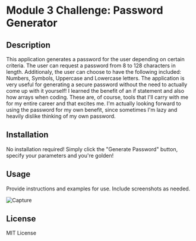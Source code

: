 # Module 3 Challenge: Password Generator

## Description

This application generates a password for the user depending on certain criteria. The user can request a password from 8 to 128 characters in length. Additionaly, the user can choose to have the following included: Numbers, Symbols, Uppercase and Lowercase letters. The application is very useful for generating a secure password without the need to actually come up with it yourself! I learned the benefit of an if statement and also how arrays when coding. These are, of course, tools that I'll carry with me for my entire career and that excites me. I'm actually looking forward to using the password for my own benefit, since sometimes I'm lazy and heavily dislike thinking of my own password.

## Installation

No installation required! Simply click the "Generate Password" button, specify your parameters and you're golden!

## Usage

Provide instructions and examples for use. Include screenshots as needed.

   ![Capture](https://github.com/SnipaMasta/Module-3-Challenge/assets/144749848/292ddb1b-c8e2-4ebe-9527-7ca5e9c9032a)

## License

MIT License

